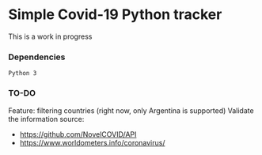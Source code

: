 # Simple Covid-19 Python tracker
This is a work in progress

### Dependencies

```
Python 3
```

### TO-DO
Feature: filtering countries (right now, only Argentina is supported)
Validate the information source:
* https://github.com/NovelCOVID/API
* https://www.worldometers.info/coronavirus/
